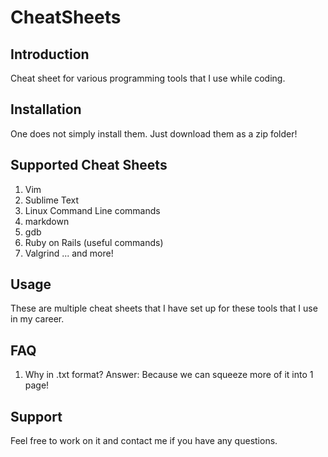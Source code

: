 CheatSheets
===========

Introduction
------------
Cheat sheet for various programming tools that I use while coding.

Installation
------------
One does not simply install them. Just download them as a zip folder!

Supported Cheat Sheets
----------------------
1. Vim
2. Sublime Text
3. Linux Command Line commands
4. markdown
5. gdb
6. Ruby on Rails (useful commands)
7. Valgrind
... and more!

Usage
-----
These are multiple cheat sheets that I have set up for these tools that I use 
in my career.

FAQ
---
1. Why in .txt format?
Answer: Because we can squeeze more of it into 1 page!

Support
------
Feel free to work on it and contact me if you have any questions.
